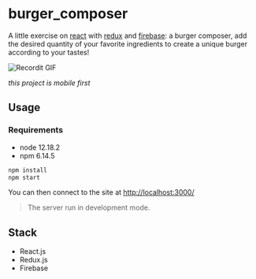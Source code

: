# burger_composer

A little exercise on [react](https://fr.reactjs.org/) with [redux](https://redux.js.org/) and [firebase](https://firebase.google.com/): a burger composer, add the desired quantity of your favorite ingredients to create a unique burger according to your tastes!

![Recordit GIF](https://i.ibb.co/MPjhYnw/4f7z1v.gif)

*this project is mobile first*

## Usage

### Requirements

- node  12.18.2
- npm   6.14.5

``` bash
npm install
npm start
```
You can then connect to the site at [http://localhost:3000/](http://localhost:3000/)

> The server run in development mode.

## Stack

- React.js
- Redux.js
- Firebase